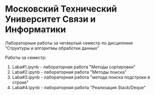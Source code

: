 # Московский Технический Университет Связи и Информатики
Лабораторные работы за четвертый семестр по дисциплине "Структуры и алгоритмы обработки данных"

Работы за семестр: 
1) Laba#1.ipynb - лабораторная работа "Методы сортировки"
2) Laba#2.ipynb - лабораторная работа "Методы поиска"
3) Laba#3.ipynb - лабораторная работа "метода поиска подстроки в строке"
4) Laba#4.ipynb - лабораторная работа "Реализация Stack/Deque"
